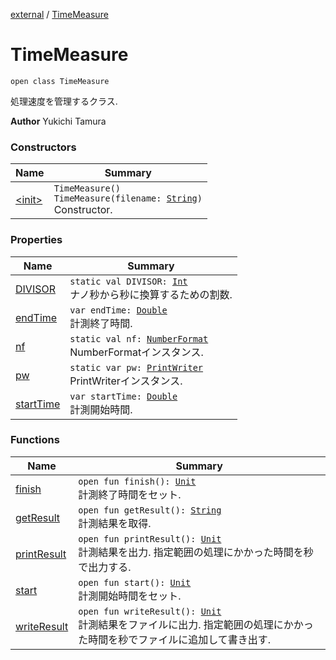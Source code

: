 [external](../index.md) / [TimeMeasure](./index.md)

# TimeMeasure

`open class TimeMeasure`

処理速度を管理するクラス.

**Author**
Yukichi Tamura

### Constructors

| Name | Summary |
|---|---|
| [&lt;init&gt;](-init-.md) | `TimeMeasure()`<br>`TimeMeasure(filename: `[`String`](https://kotlinlang.org/api/latest/jvm/stdlib/kotlin/-string/index.html)`)`<br>Constructor. |

### Properties

| Name | Summary |
|---|---|
| [DIVISOR](-d-i-v-i-s-o-r.md) | `static val DIVISOR: `[`Int`](https://kotlinlang.org/api/latest/jvm/stdlib/kotlin/-int/index.html)<br>ナノ秒から秒に換算するための割数. |
| [endTime](end-time.md) | `var endTime: `[`Double`](https://kotlinlang.org/api/latest/jvm/stdlib/kotlin/-double/index.html)<br>計測終了時間. |
| [nf](nf.md) | `static val nf: `[`NumberFormat`](http://docs.oracle.com/javase/6/docs/api/java/text/NumberFormat.html)<br>NumberFormatインスタンス. |
| [pw](pw.md) | `static var pw: `[`PrintWriter`](http://docs.oracle.com/javase/6/docs/api/java/io/PrintWriter.html)<br>PrintWriterインスタンス. |
| [startTime](start-time.md) | `var startTime: `[`Double`](https://kotlinlang.org/api/latest/jvm/stdlib/kotlin/-double/index.html)<br>計測開始時間. |

### Functions

| Name | Summary |
|---|---|
| [finish](finish.md) | `open fun finish(): `[`Unit`](https://kotlinlang.org/api/latest/jvm/stdlib/kotlin/-unit/index.html)<br>計測終了時間をセット. |
| [getResult](get-result.md) | `open fun getResult(): `[`String`](https://kotlinlang.org/api/latest/jvm/stdlib/kotlin/-string/index.html)<br>計測結果を取得. |
| [printResult](print-result.md) | `open fun printResult(): `[`Unit`](https://kotlinlang.org/api/latest/jvm/stdlib/kotlin/-unit/index.html)<br>計測結果を出力. 指定範囲の処理にかかった時間を秒で出力する. |
| [start](start.md) | `open fun start(): `[`Unit`](https://kotlinlang.org/api/latest/jvm/stdlib/kotlin/-unit/index.html)<br>計測開始時間をセット. |
| [writeResult](write-result.md) | `open fun writeResult(): `[`Unit`](https://kotlinlang.org/api/latest/jvm/stdlib/kotlin/-unit/index.html)<br>計測結果をファイルに出力. 指定範囲の処理にかかった時間を秒でファイルに追加して書き出す. |

